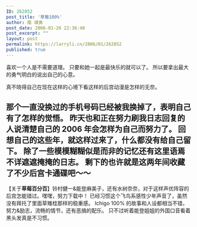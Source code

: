 ```yaml
---
ID: 262852
post_title: '草莓100%'
author: 南 靖男
post_date: 2006-01-26 22:36:40
post_excerpt: ""
layout: post
permalink: https://larryli.cn/2006/01/262852
published: true
---
```

喜欢一个人是不需要道理。
只要和她一起是最快乐的就可以了。
所以要拿出最大的勇气明白的说出自己的心意。
<!--more-->真不晓得自己在现在这样的心境下看这样的后宫动漫是怎样的无奈。
那个一直没换过的手机号码已经被我换掉了，表明自己有了怎样的觉悟。
昨天也和正在努力刷我日志回复的人说清楚自己的 2006 年会怎样为自己而努力了。
回想自己的这些年，就这样过来了，什么都没有给自己留下。
除了一些模模糊糊似是而非的记忆还有这里语焉不详遮遮掩掩的日志。
剩下的也许就是这两年间收藏了不少后宫卡通碟吧～～
----------------------
【关于<strong>草莓百分百</strong>】铃村健一&amp;能登麻美子，还有水树奈奈，对于这样声优阵容的后宫怎能错过。嘿嘿，努力下载中！
已经习惯这个飞鸟系感性少年声音了，虽然没有拜托了里面草雉桂那样的稳重感。
Ichigo 100% 的故事和人设都相当不错，努力&amp;励志，流畅的情节，还有恶搞的配乐。
只不过听着能登姐姐的外国口音看着黑头发真是不习惯。